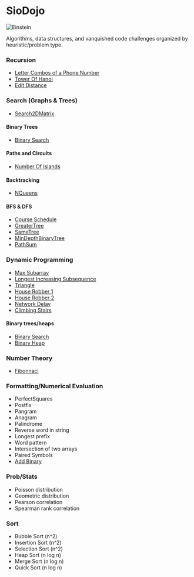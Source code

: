 # SioDojo

![Einstein](https://cloud.githubusercontent.com/assets/19956669/22234758/84d5faae-e1af-11e6-8b9e-d5c65cc213b9.png)

Algorithms, data structures, and vanquished code challenges organized by heuristic/problem type.

### Recursion

* [Letter Combos of a Phone Number](https://github.com/SioKCronin/sio_dojo/tree/master/leetcode/letter_combos_phone)
* [Tower Of Hanoi](https://github.com/SioKCronin/sio_dojo/blob/master/leetcode/tower_of_hanoi/tower_of_hanoi.py)
* [Edit Distance](https://github.com/SioKCronin/sio_dojo/blob/master/leetcode/edit_distance/edit_distance.py)

### Search (Graphs & Trees)

* [Search2DMatrix](https://github.com/SioKCronin/sio_dojo/blob/master/leetcode/search_2D_matrix/search_2d_matrix.py)

#### Binary Trees

* [Binary Search](https://github.com/SioKCronin/sio_dojo/blob/master/leetcode/binary_search/binary_search.py)

#### Paths and Circuits

* [Number Of Islands](https://github.com/SioKCronin/sio_dojo/tree/master/other/islands)

#### Backtracking

* [NQueens](https://github.com/SioKCronin/sio_dojo/blob/master/leetcode/n_queens/n_queens.py)

#### BFS & DFS

* [Course Schedule](https://github.com/SioKCronin/sio_dojo/tree/master/leetcode/course_schedule)
* [GreaterTree](https://github.com/SioKCronin/sio_dojo/tree/master/leetcode/greater_tree)
* [SameTree](https://github.com/SioKCronin/sio_dojo/blob/master/leetcode/same_tree/same_tree.py)
* [MinDepthBinaryTree](https://github.com/SioKCronin/sio_dojo/blob/master/leetcode/min_depth/min_depth.py) 
* [PathSum](https://github.com/SioKCronin/sio_dojo/blob/master/leetcode/path_sum/path_sum.py)

### Dynamic Programming

* [Max Subarray](https://github.com/SioKCronin/sio_dojo/tree/master/leetcode/max_subarray)
* [Longest Increasing Subsequence](https://github.com/SioKCronin/sio_dojo/tree/master/leetcode/longest_increasing_subsequence)
* [Triangle](https://github.com/SioKCronin/sio_dojo/tree/master/leetcode/triangle)
* [House Robber 1](https://github.com/SioKCronin/sio_dojo/blob/master/leetcode/house_robber/house_robber1.py) 
* [House Robber 2](https://github.com/SioKCronin/sio_dojo/blob/master/leetcode/house_robber/house_robber2.py)
* [Network Delay](https://github.com/SioKCronin/sio_dojo/blob/master/leetcode/network_delay/network_delay.py)
* [Climbing Stairs](https://github.com/SioKCronin/sio_dojo/blob/master/leetcode/climbing_stairs/climbing_stairs.py)

#### Binary trees/heaps

* [Binary Search](https://github.com/SioKCronin/sio_dojo/tree/master/leetcode/binary_search)
* [Binary Heap](https://github.com/SioKCronin/sio_dojo/tree/master/leetcode/binary_heap)

### Number Theory

* [Fibonnaci](https://github.com/SioKCronin/sio_dojo/tree/master/fibonnaci)

### Formatting/Numerical Evaluation

* PerfectSquares
* Postfix
* Pangram
* Anagram
* Palindrome
* Reverse word in string
* Longest prefix
* Word pattern
* Intersection of two arrays
* Paired Symbols
* [Add Binary](https://github.com/SioKCronin/sio_dojo/blob/master/leetcode/add_binary/add_binary.py)

### Prob/Stats

* Poisson distribution
* Geometric distribution
* Pearson correlation
* Spearman rank correlation

### Sort

* Bubble Sort (n^2)
* Insertion Sort (n^2)
* Selection Sort (n^2)
* Heap Sort (n log n)
* Merge Sort (n log n)
* Quick Sort (n log n)
